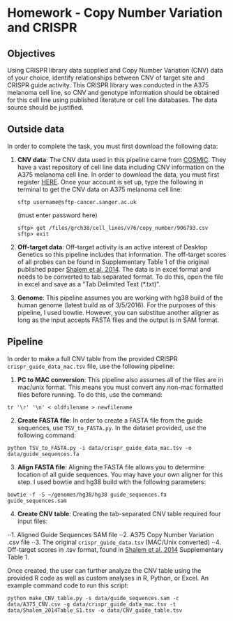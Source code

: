 # Homework - Copy Number Variation and CRISPR
## Objectives

Using CRISPR library data supplied and Copy Number Variation (CNV) data of your choice, identify relationships between CNV of target site and CRISPR guide activity. This CRISPR library was conducted in the A375 melanoma cell line, so CNV and genotype information should be obtained for this cell line using published literature or cell line databases. The data source should be justified.

## Outside data
In order to complete the task, you must first download the following data:

1. **CNV data**: The CNV data used in this pipeline came from [COSMIC](cancer.sanger.ac.uk). They have a vast repository of cell line data including CNV information on the A375 melanoma cell line. In order to download the data, you must first register [HERE](https://cancer.sanger.ac.uk/cosmic/register). Once your account is set up, type the following in terminal to get the CNV data on A375 melanoma cell line:

	```
	sftp username@sftp-cancer.sanger.ac.uk
	```
	(must enter password here)

	```
	sftp> get /files/grch38/cell_lines/v76/copy_number/906793.csv
	sftp> exit
	```

2. **Off-target data**: Off-target activity is an active interest of Desktop Genetics so this pipeline includes that information. The off-target scores of all probes can be found in Supplementary Table 1 of the original published paper [Shalem et al. 2014](http://www.ncbi.nlm.nih.gov/pubmed/24336571). The data is in excel format and needs to be converted to tab separated format. To do this, open the file in excel and save as a "Tab Delimited Text (*.txt)".

3. **Genome**: This pipeline assumes you are working with hg38 build of the human genome (latest build as of 3/5/2016). For the purposes of this pipeline, I used bowtie. However, you can substitue another aligner as long as the input accepts FASTA files and the output is in SAM format.

## Pipeline
In order to make a full CNV table from the provided CRISPR `crispr_guide_data_mac.tsv` file, use the following pipeline:

1. **PC to MAC conversion**: This pipeline also assumes all of the files are in mac/unix format. This means you must convert any non-mac formatted files before running. To do this, use the command:

```
tr '\r' '\n' < oldfilename > newfilename
```

2. **Create FASTA file**: In order to create a FASTA file from the guide sequences, use `TSV_to_FASTA.py`. In the dataset provided, use the following command:

```
python TSV_to_FASTA.py -i data/crispr_guide_data_mac.tsv -o data/guide_sequences.fa
```

3. **Align FASTA file**: Aligning the FASTA file allows you to determine location of all guide sequences. You may have your own aligner for this step. I used bowtie and hg38 build with the following parameters:

```
bowtie -f -S ~/genomes/hg38/hg38 guide_sequences.fa guide_sequences.sam
```

4. **Create CNV table**: Creating the tab-separated CNV table required four input files:

⋅⋅1. Aligned Guide Sequences SAM file
⋅⋅2. A375 Copy Number Variation .csv file
⋅⋅3. The original `crispr_guide_data.tsv` (MAC/Unix converted)
⋅⋅4. Off-target scores in .tsv format, found in [Shalem et al. 2014](http://www.ncbi.nlm.nih.gov/pubmed/24336571) Supplementary Table 1.

Once created, the user can further analyze the CNV table using the provided R code as well as custom analyses in R, Python, or Excel. An example command code to run this script: 

```
python make_CNV_table.py -s data/guide_sequences.sam -c data/A375_CNV.csv -g data/crispr_guide_data_mac.tsv -t data/Shalem_2014Table_S1.tsv -o data/CNV_guide_table.tsv 
```

